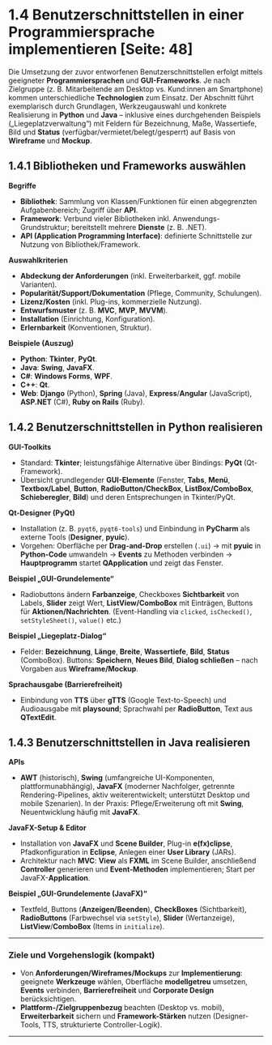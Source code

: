 # 1.4 Benutzerschnittstellen in einer Programmiersprache implementieren [Seite: 48]

Die Umsetzung der zuvor entworfenen Benutzerschnittstellen erfolgt mittels geeigneter **Programmiersprachen** und **GUI-Frameworks**. Je nach Zielgruppe (z. B. Mitarbeitende am Desktop vs. Kund:innen am Smartphone) kommen unterschiedliche **Technologien** zum Einsatz. Der Abschnitt führt exemplarisch durch Grundlagen, Werkzeugauswahl und konkrete Realisierung in **Python** und **Java** – inklusive eines durchgehenden Beispiels („Liegeplatzverwaltung“) mit Feldern für Bezeichnung, Maße, Wassertiefe, Bild und **Status** (verfügbar/vermietet/belegt/gesperrt) auf Basis von **Wireframe** und **Mockup**. 

## 1.4.1 Bibliotheken und Frameworks auswählen

**Begriffe**

* **Bibliothek**: Sammlung von Klassen/Funktionen für einen abgegrenzten Aufgabenbereich; Zugriff über **API**.
* **Framework**: Verbund vieler Bibliotheken inkl. Anwendungs-Grundstruktur; bereitstellt mehrere **Dienste** (z. B. .NET).
* **API (Application Programming Interface)**: definierte Schnittstelle zur Nutzung von Bibliothek/Framework. 

**Auswahlkriterien**

* **Abdeckung der Anforderungen** (inkl. Erweiterbarkeit, ggf. mobile Varianten).
* **Popularität/Support/Dokumentation** (Pflege, Community, Schulungen).
* **Lizenz/Kosten** (inkl. Plug-ins, kommerzielle Nutzung).
* **Entwurfsmuster** (z. B. **MVC**, **MVP**, **MVVM**).
* **Installation** (Einrichtung, Konfiguration).
* **Erlernbarkeit** (Konventionen, Struktur). 

**Beispiele (Auszug)**

* **Python**: **Tkinter**, **PyQt**.
* **Java**: **Swing**, **JavaFX**.
* **C#**: **Windows Forms**, **WPF**.
* **C++**: **Qt**.
* **Web**: **Django** (Python), **Spring** (Java), **Express**/**Angular** (JavaScript), **ASP.NET** (C#), **Ruby on Rails** (Ruby). 

## 1.4.2 Benutzerschnittstellen in **Python** realisieren

**GUI-Toolkits**

* Standard: **Tkinter**; leistungsfähige Alternative über Bindings: **PyQt** (Qt-Framework).
* Übersicht grundlegender **GUI-Elemente** (Fenster, **Tabs**, **Menü**, **Textbox/Label**, **Button**, **RadioButton/CheckBox**, **ListBox/ComboBox**, **Schieberegler**, **Bild**) und deren Entsprechungen in Tkinter/PyQt. 

**Qt-Designer (PyQt)**

* Installation (z. B. `pyqt6`, `pyqt6-tools`) und Einbindung in **PyCharm** als externe Tools (**Designer**, **pyuic**).
* Vorgehen: Oberfläche per **Drag-and-Drop** erstellen (`.ui`) → mit **pyuic** in **Python-Code** umwandeln → **Events** zu Methoden verbinden → **Hauptprogramm** startet **QApplication** und zeigt das Fenster. 

**Beispiel „GUI-Grundelemente“**

* Radiobuttons ändern **Farbanzeige**, Checkboxes **Sichtbarkeit** von Labels, **Slider** zeigt Wert, **ListView/ComboBox** mit Einträgen, Buttons für **Aktionen/Nachrichten**. (Event-Handling via `clicked`, `isChecked()`, `setStyleSheet()`, `value()` etc.) 

**Beispiel „Liegeplatz-Dialog“**

* Felder: **Bezeichnung**, **Länge**, **Breite**, **Wassertiefe**, **Bild**, **Status** (ComboBox). Buttons: **Speichern**, **Neues Bild**, **Dialog schließen** – nach Vorgaben aus **Wireframe/Mockup**. 

**Sprachausgabe (Barrierefreiheit)**

* Einbindung von **TTS** über **gTTS** (Google Text-to-Speech) und Audioausgabe mit **playsound**; Sprachwahl per **RadioButton**, Text aus **QTextEdit**. 

## 1.4.3 Benutzerschnittstellen in **Java** realisieren

**APIs**

* **AWT** (historisch), **Swing** (umfangreiche UI-Komponenten, plattformunabhängig), **JavaFX** (moderner Nachfolger, getrennte Rendering-Pipelines, aktiv weiterentwickelt; unterstützt Desktop und mobile Szenarien). In der Praxis: Pflege/Erweiterung oft mit **Swing**, Neuentwicklung häufig mit **JavaFX**. 

**JavaFX-Setup & Editor**

* Installation von **JavaFX** und **Scene Builder**, Plug-in **e(fx)clipse**, Pfadkonfiguration in **Eclipse**, Anlegen einer **User Library** (JARs).
* Architektur nach **MVC**: **View** als **FXML** im Scene Builder, anschließend **Controller** generieren und **Event-Methoden** implementieren; Start per JavaFX-**Application**. 

**Beispiel „GUI-Grundelemente (JavaFX)“**

* Textfeld, Buttons (**Anzeigen/Beenden**), **CheckBoxes** (Sichtbarkeit), **RadioButtons** (Farbwechsel via `setStyle`), **Slider** (Wertanzeige), **ListView**/**ComboBox** (Items in `initialize`). 

---

### Ziele und Vorgehenslogik (kompakt)

* Von **Anforderungen/Wireframes/Mockups** zur **Implementierung**: geeignete **Werkzeuge** wählen, Oberfläche **modellgetreu** umsetzen, **Events** verbinden, **Barrierefreiheit** und **Corporate Design** berücksichtigen.
* **Plattform-/Zielgruppenbezug** beachten (Desktop vs. mobil), **Erweiterbarkeit** sichern und **Framework-Stärken** nutzen (Designer-Tools, TTS, strukturierte Controller-Logik). 

---
